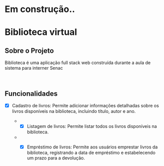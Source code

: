 <h1>Em construção..</h1>

<h1>Biblioteca virtual</h1>

<h2>Sobre o Projeto</h2>

<p >Biblioteca é uma aplicação full stack web construída durante a aula de sistema para interner Senac </p><br>

<h2>Funcionalidades</h2>
   
  - [x] Cadastro de livros: Permite adicionar informações detalhadas sobre os livros disponíveis na biblioteca, incluindo título, autor e ano.
  
    - - [x] Listagem de livros: Permite listar todos os livros disponíveis na biblioteca.
  
    - - [x] Empréstimo de livros: Permite aos usuários emprestar livros da biblioteca, registrando a data de empréstimo e estabelecendo um prazo para a devolução.
    


